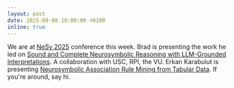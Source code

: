 ```yaml
---
layout: post
date: 2025-09-08 16:00:00 +0100
inline: true
---
```


We are at [NeSy 2025](https://2025.nesyconf.org/) conference this week. Brad is presenting the work he led on [Sound and Complete Neurosymbolic Reasoning with LLM-Grounded Interpretations](https://openreview.net/pdf?id=yGLdjzQT9m). A collaboration with USC, RPI, the VU. Erkan Karabulut is presenting [Neurosymbolic Association Rule Mining from Tabular Data](https://openreview.net/pdf?id=baSjVYDlMc). If you're around, say hi. 
